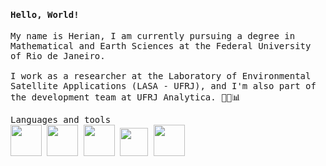 <samp>
  <h4>Hello, World!</h4>
  
  <p>
    My name is Herian, I am currently pursuing a degree in Mathematical and Earth Sciences at the Federal University of Rio de Janeiro. <br>
    <br>
    I work as a researcher at the Laboratory of Environmental Satellite Applications (LASA - UFRJ), and I'm also part of the development team at UFRJ Analytica. 👨‍💻📊
  </p>
  
  <p>
     Languages and tools</br>
     <img height = 50 width = 50 src="https://cdn.jsdelivr.net/gh/devicons/devicon/icons/python/python-original.svg" /> 
     <img height = 50 width = 50 src="https://cdn.jsdelivr.net/gh/devicons/devicon/icons/pandas/pandas-original.svg"/>
     <img height = 50 width = 50 src="https://cdn.jsdelivr.net/gh/devicons/devicon@latest/icons/azuresqldatabase/azuresqldatabase-original.svg" />          
     <img height = 45 width = 45 src="https://cdn.jsdelivr.net/gh/devicons/devicon@latest/icons/vscode/vscode-original.svg" />      
     <img height = 50 width = 50 src="https://cdn.jsdelivr.net/gh/devicons/devicon/icons/linux/linux-original.svg" />
            
</samp>
